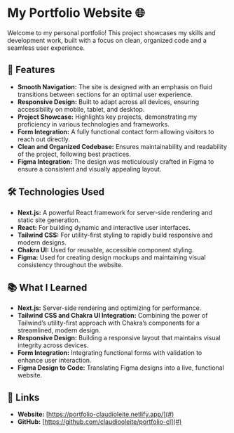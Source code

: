 # My Portfolio Website 🌐

Welcome to my personal portfolio! This project showcases my skills and development work, built with a focus on clean, organized code and a seamless user experience.

## 🚀 Features

- **Smooth Navigation:** The site is designed with an emphasis on fluid transitions between sections for an optimal user experience.
- **Responsive Design:** Built to adapt across all devices, ensuring accessibility on mobile, tablet, and desktop.
- **Project Showcase:** Highlights key projects, demonstrating my proficiency in various technologies and frameworks.
- **Form Integration:** A fully functional contact form allowing visitors to reach out directly.
- **Clean and Organized Codebase:** Ensures maintainability and readability of the project, following best practices.
- **Figma Integration:** The design was meticulously crafted in Figma to ensure a consistent and visually appealing layout.

## 🛠️ Technologies Used

- **Next.js:** A powerful React framework for server-side rendering and static site generation.
- **React:** For building dynamic and interactive user interfaces.
- **Tailwind CSS:** For utility-first styling to rapidly build responsive and modern designs.
- **Chakra UI:** Used for reusable, accessible component styling.
- **Figma:** Used for creating design mockups and maintaining visual consistency throughout the website.

## 📚 What I Learned

- **Next.js:** Server-side rendering and optimizing for performance.
- **Tailwind CSS and Chakra UI Integration:** Combining the power of Tailwind’s utility-first approach with Chakra’s components for a streamlined, modern design.
- **Responsive Design:** Building a responsive layout that maintains visual integrity across devices.
- **Form Integration:** Integrating functional forms with validation to enhance user interaction.
- **Figma Design to Code:** Translating Figma designs into a live, functional website.

## 🔗 Links

- **Website:** [https://portfolio-claudioleite.netlify.app/](#)
- **GitHub:** [https://github.com/claudiooleite/portfolio-cl](#)
